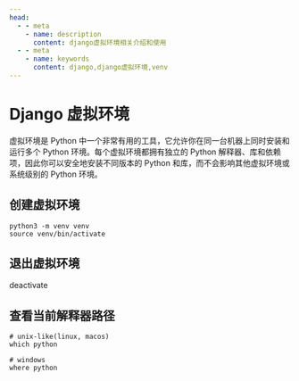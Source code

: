```yaml
---
head:
  - - meta
    - name: description
      content: django虚拟环境相关介绍和使用
  - - meta
    - name: keywords
      content: django,django虚拟环境,venv
---
```


# Django 虚拟环境

虚拟环境是 Python 中一个非常有用的工具，它允许你在同一台机器上同时安装和运行多个 Python 环境。每个虚拟环境都拥有独立的 Python 解释器、库和依赖项，因此你可以安全地安装不同版本的 Python 和库，而不会影响其他虚拟环境或系统级别的 Python 环境。

## 创建虚拟环境

```shell
python3 -m venv venv
source venv/bin/activate
```

## 退出虚拟环境

deactivate

## 查看当前解释器路径

```shell
# unix-like(linux, macos)
which python

# windows
where python
```
